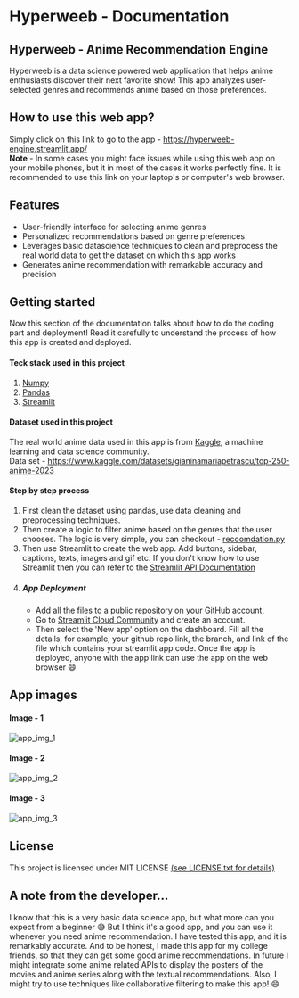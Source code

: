 # Hyperweeb - Documentation

## Hyperweeb - Anime Recommendation Engine
Hyperweeb is a data science powered web application that helps anime enthusiasts discover their next favorite show!  This app analyzes user-selected genres and recommends anime based on those preferences.

## How to use this web app?
Simply click on this link to go to the app - https://hyperweeb-engine.streamlit.app/  
**Note** -  In some cases you might face issues while using this web app on your mobile phones, but it in most of the cases it works perfectly fine. It is recommended to use this link on your laptop's or computer's web browser.

## Features
- User-friendly interface for selecting anime genres
- Personalized recommendations based on genre preferences
- Leverages basic datascience techniques to clean and preprocess the real world data to get the dataset on which this app works
- Generates anime recommendation with remarkable accuracy and precision

## Getting started
Now this section of the documentation talks about how to do the coding part and deployment! Read it carefully to understand the process of how this app is created and deployed.  


#### Teck stack used in this project 
1. [Numpy](https://numpy.org/)
2. [Pandas](https://pandas.pydata.org/)
3. [Streamlit](https://streamlit.io/)


#### Dataset used in this project 
The real world anime data used in this app is from [Kaggle](https://www.kaggle.com/), a machine learning and data science community.  
Data set - https://www.kaggle.com/datasets/gianinamariapetrascu/top-250-anime-2023


#### Step by step process
1. First clean the dataset using pandas, use data cleaning and preprocessing techniques.
2. Then create a logic to filter anime based on the genres that the user chooses. The logic is very simple, you can checkout - [recoomdation.py](https://github.com/adityapradhan202/Hyperweeb-anime-recommendation/blob/main/recommendation.py)
3. Then use Streamlit to create the web app. Add buttons, sidebar, captions, texts, images and gif etc. If you don't know how to use Streamlit then you can refer to the [Streamlit API Documentation](https://docs.streamlit.io/)
4. ##### App Deployment
    - Add all the files to a public repository on your GitHub account.
    - Go to [Streamlit Cloud Community](https://streamlit.io/cloud) and create an account.
    - Then select the 'New app' option on the dashboard. Fill all the details, for example, your github repo link, the branch, and link of the file which contains your streamlit app code. Once the app is deployed, anyone with the app link can use the app on the web browser :smile:

## App images
#### Image - 1
![app_img_1](https://github.com/adityapradhan202/Hyperweeb-anime-recommendation-engine/blob/main/app_img_1.png?raw=true)
#### Image - 2
![app_img_2](https://github.com/adityapradhan202/Hyperweeb-anime-recommendation-engine/blob/main/app_img_3.png?raw=true)
#### Image - 3
![app_img_3](https://github.com/adityapradhan202/Hyperweeb-anime-recommendation-engine/blob/main/app_img_2.png?raw=true)

## License
This project is licensed under MIT LICENSE [(see LICENSE.txt for details)](https://github.com/adityapradhan202/Hyperweeb-anime-recommendation/blob/main/LICENSE)

## A note from the developer...
I know that this is a very basic data science app, but what more can you expect from a beginner 😅 But I think it's a good app, and you can use it whenever you need anime recommendation. I have tested this app, and it is remarkably accurate. And to be honest, I made this app for my college friends, so that they can get some good anime recommendations. In future I might integrate some anime related APIs to display the posters of the movies and anime series along with the textual recommendations. Also, I might try to use techniques like collaborative filtering to make this app! 😄

